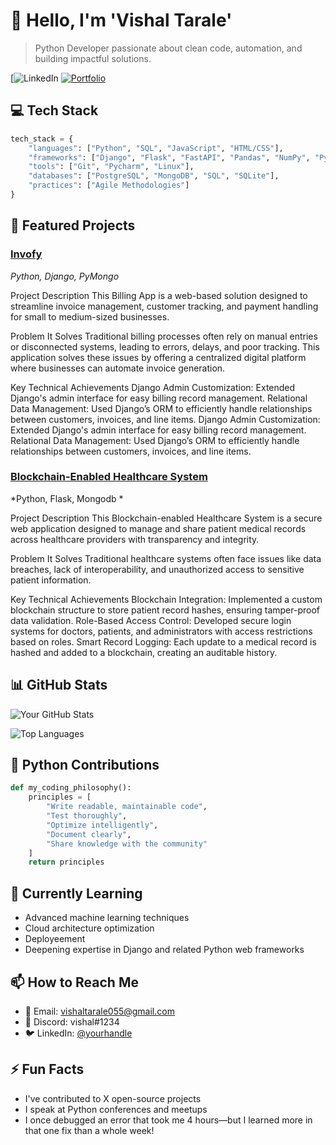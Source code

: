 # 👋 Hello, I'm 'Vishal Tarale'

> Python Developer passionate about clean code, automation, and building impactful solutions.

[![LinkedIn]([https://linkedin.com/in/yourprofile](https://www.linkedin.com/in/vishal-tarale-2a0051314/))
[![Portfolio](https://img.shields.io/badge/Portfolio-Visit-brightgreen)](https://yourwebsite.com)

## 💻 Tech Stack

```python
tech_stack = {
    "languages": ["Python", "SQL", "JavaScript", "HTML/CSS"],
    "frameworks": ["Django", "Flask", "FastAPI", "Pandas", "NumPy", "PyTorch"],
    "tools": ["Git", "Pycharm", "Linux"],
    "databases": ["PostgreSQL", "MongoDB", "SQL", "SQLite"],
    "practices": ["Agile Methodologies"]
}
```

## 🚀 Featured Projects

### [Invofy](https://github.com/yourusername/project)
*Python, Django, PyMongo*

Project Description
This Billing App is a web-based solution designed to streamline invoice management, customer tracking, and payment handling for small to medium-sized businesses.

Problem It Solves
Traditional billing processes often rely on manual entries or disconnected systems, leading to errors, delays, and poor tracking. This application solves these issues by offering a centralized digital platform where businesses can automate invoice generation.

Key Technical Achievements
Django Admin Customization: Extended Django's admin interface for easy billing record management.
Relational Data Management: Used Django’s ORM to efficiently handle relationships between customers, invoices, and line items.
Django Admin Customization: Extended Django's admin interface for easy billing record management.
Relational Data Management: Used Django’s ORM to efficiently handle relationships between customers, invoices, and line items.

### [Blockchain-Enabled Healthcare System](https://github.com/Vishaltarale/Blockchain_enabled_healthcare)
*Python, Flask, Mongodb *

Project Description
This Blockchain-enabled Healthcare System is a secure web application designed to manage and share patient medical records across healthcare providers with transparency and integrity.

Problem It Solves
Traditional healthcare systems often face issues like data breaches, lack of interoperability, and unauthorized access to sensitive patient information.

Key Technical Achievements
Blockchain Integration: Implemented a custom blockchain structure to store patient record hashes, ensuring tamper-proof data validation.
Role-Based Access Control: Developed secure login systems for doctors, patients, and administrators with access restrictions based on roles.
Smart Record Logging: Each update to a medical record is hashed and added to a blockchain, creating an auditable history.

## 📊 GitHub Stats

![Your GitHub Stats](https://github-readme-stats.vercel.app/api?username=yourusername&show_icons=true&theme=dark)

![Top Languages](https://github-readme-stats.vercel.app/api/top-langs/?username=yourusername&layout=compact&theme=dark)

## 🐍 Python Contributions

```python
def my_coding_philosophy():
    principles = [
        "Write readable, maintainable code",
        "Test thoroughly",
        "Optimize intelligently",
        "Document clearly",
        "Share knowledge with the community"
    ]
    return principles
```

## 🌱 Currently Learning

- Advanced machine learning techniques
- Cloud architecture optimization
- Deployeement
- Deepening expertise in Django and related Python web frameworks

## 📫 How to Reach Me

- 📧 Email: vishaltarale055@gmail.com
- 💬 Discord: vishal#1234
- 🐦 LinkedIn: [@yourhandle](https://www.linkedin.com/in/vishal-tarale-2a0051314/)

## ⚡ Fun Facts

- I've contributed to X open-source projects
- I speak at Python conferences and meetups
- I once debugged an error that took me 4 hours—but I learned more in that one fix than a whole week!
